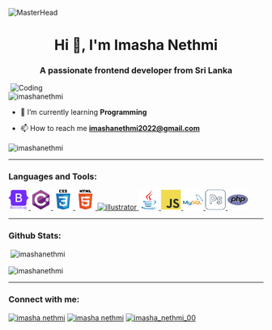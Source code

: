 ![MasterHead](https://mir-s3-cdn-cf.behance.net/project_modules/1400/1599d7107019725.5f9d3c7bae636.gif)
<h1 align="center">Hi 👋, I'm Imasha Nethmi</h1>
<h3 align="center">A passionate frontend developer from Sri Lanka</h3>
<img align="right" alt="Coding" width="500" src="https://media.tenor.com/IF2JdxzmyN4AAAAi/coding-girl.gif">



<p align="left"> <img src="https://komarev.com/ghpvc/?username=imashanethmi&label=Profile%20views&color=0e75b6&style=flat" alt="imashanethmi" /> </p>

- 🌱 I’m currently learning **Programming**

- 📫 How to reach me **imashanethmi2022@gmail.com**
  

<div class="row">
<p><img align="center" src="https://github-readme-stats.vercel.app/api/top-langs?username=imashanethmi&show_icons=true&locale=en&layout=compact" alt="imashanethmi" /></p>


<hr>
<h3 align="left">Languages and Tools:</h3>
<p align="left"> <a href="https://getbootstrap.com" target="_blank" rel="noreferrer"> <img src="https://raw.githubusercontent.com/devicons/devicon/master/icons/bootstrap/bootstrap-plain-wordmark.svg" alt="bootstrap" width="40" height="40"/> </a> <a href="https://www.w3schools.com/cs/" target="_blank" rel="noreferrer"> <img src="https://raw.githubusercontent.com/devicons/devicon/master/icons/csharp/csharp-original.svg" alt="csharp" width="40" height="40"/> </a> <a href="https://www.w3schools.com/css/" target="_blank" rel="noreferrer"> <img src="https://raw.githubusercontent.com/devicons/devicon/master/icons/css3/css3-original-wordmark.svg" alt="css3" width="40" height="40"/> </a> <a href="https://www.w3.org/html/" target="_blank" rel="noreferrer"> <img src="https://raw.githubusercontent.com/devicons/devicon/master/icons/html5/html5-original-wordmark.svg" alt="html5" width="40" height="40"/> </a> <a href="https://www.adobe.com/in/products/illustrator.html" target="_blank" rel="noreferrer"> <img src="https://www.vectorlogo.zone/logos/adobe_illustrator/adobe_illustrator-icon.svg" alt="illustrator" width="40" height="40"/> </a> <a href="https://www.java.com" target="_blank" rel="noreferrer"> <img src="https://raw.githubusercontent.com/devicons/devicon/master/icons/java/java-original.svg" alt="java" width="40" height="40"/> </a> <a href="https://developer.mozilla.org/en-US/docs/Web/JavaScript" target="_blank" rel="noreferrer"> <img src="https://raw.githubusercontent.com/devicons/devicon/master/icons/javascript/javascript-original.svg" alt="javascript" width="40" height="40"/> </a> <a href="https://www.mysql.com/" target="_blank" rel="noreferrer"> <img src="https://raw.githubusercontent.com/devicons/devicon/master/icons/mysql/mysql-original-wordmark.svg" alt="mysql" width="40" height="40"/> </a> <a href="https://www.photoshop.com/en" target="_blank" rel="noreferrer"> <img src="https://raw.githubusercontent.com/devicons/devicon/master/icons/photoshop/photoshop-line.svg" alt="photoshop" width="40" height="40"/> </a> <a href="https://www.php.net" target="_blank" rel="noreferrer"> <img src="https://raw.githubusercontent.com/devicons/devicon/master/icons/php/php-original.svg" alt="php" width="40" height="40"/> </a> </p>

<hr>
<h3 align="left">Github Stats:</h3>
<div class="row">
<p>&nbsp;<img align="center" src="https://github-readme-stats.vercel.app/api?username=imashanethmi&show_icons=true&locale=en" alt="imashanethmi" /></p>

<p><img align="center" src="https://github-readme-streak-stats.herokuapp.com/?user=imashanethmi&" alt="imashanethmi" /></p>


<hr>
<h3 align="left">Connect with me:</h3>
<p align="left">
<a href="https://linkedin.com/in/imasha nethmi" target="blank"><img align="center" src="https://raw.githubusercontent.com/rahuldkjain/github-profile-readme-generator/master/src/images/icons/Social/linked-in-alt.svg" alt="imasha nethmi" height="30" width="40" /></a>
<a href="https://fb.com/imasha nethmi" target="blank"><img align="center" src="https://raw.githubusercontent.com/rahuldkjain/github-profile-readme-generator/master/src/images/icons/Social/facebook.svg" alt="imasha nethmi" height="30" width="40" /></a>
<a href="https://instagram.com/imasha_nethmi_00" target="blank"><img align="center" src="https://raw.githubusercontent.com/rahuldkjain/github-profile-readme-generator/master/src/images/icons/Social/instagram.svg" alt="imasha_nethmi_00" height="30" width="40" /></a>
</p>




